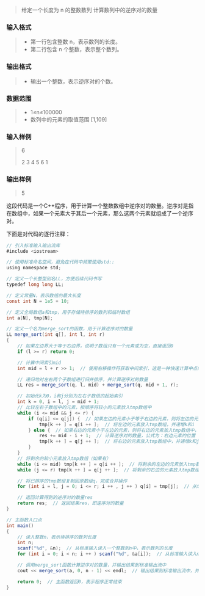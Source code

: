 #  
> 给定一个长度为 n 的整数数列
 计算数列中的逆序对的数量

### 输入格式

>* 第一行包含整数 n，表示数列的长度。
>* 第二行包含 n 个整数，表示整个数列。

### 输出格式

>* 输出一个整数，表示逆序对的个数。

### 数据范围

>* 1≤n≤100000
>* 数列中的元素的取值范围 [1,109]

### 输入样例


>6
> 
>2 3 4 5 6 1


### 输出样例

>5


这段代码是一个C++程序，用于计算一个整数数组中逆序对的数量。逆序对是指在数组中，如果一个元素大于其后一个元素，那么这两个元素就组成了一个逆序对。

下面是对代码的逐行注释：


```java
// 引入标准输入输出流库
#include <iostream>

// 使用标准命名空间，避免在代码中频繁使用std::
using namespace std;

// 定义一个长整型别名LL，方便后续代码书写
typedef long long LL;

// 定义常量N，表示数组的最大长度
const int N = 1e5 + 10;

// 定义全局数组a和tmp，用于存储待排序的数列和临时数组
int a[N], tmp[N];

// 定义一个名为merge_sort的函数，用于计算逆序对的数量
LL merge_sort(int q[], int l, int r)
{
    // 如果左边界大于等于右边界，说明子数组只有一个元素或为空，直接返回0
    if (l >= r) return 0;

    // 计算中间索引mid
    int mid = l + r >> 1;  // 使用右移操作符获取中间索引，这是一种快速计算中点的方法

    // 递归地对左右两个子数组进行归并排序，并计算逆序对的数量
    LL res = merge_sort(q, l, mid) + merge_sort(q, mid + 1, r);

    // 初始化k为0，i和j分别为左右子数组的起始索引
    int k = 0, i = l, j = mid + 1;
    // 比较左右子数组中的元素，按顺序将较小的元素放入tmp数组中
    while (i <= mid && j <= r) {
        if (q[i] <= q[j]) {  // 如果左边的元素小于等于右边的元素，则将左边的元素放入tmp数组中
            tmp[k ++ ] = q[i ++ ];  // 将左边的元素放入tmp数组，并递增k和i
        } else {  // 如果右边的元素小于左边的元素，则将右边的元素放入tmp数组中，并计算逆序对的数量
            res += mid - i + 1;  // 计算逆序对的数量，公式为：右边元素的位置 - 左边元素的位置 + 1
            tmp[k ++ ] = q[j ++ ];  // 将右边的元素放入tmp数组中，并递增k和j
        }
    }
    // 将剩余的较小元素放入tmp数组（如果有）
    while (i <= mid) tmp[k ++ ] = q[i ++ ];  // 将剩余的左边的元素放入tmp数组中，并递增k和i
    while (j <= r) tmp[k ++ ] = q[j ++ ];  // 将剩余的右边的元素放入tmp数组中，并递增k和j

    // 将已排序的tmp数组复制回原数组q，完成合并操作
    for (int i = l, j = 0; i <= r; i ++ , j ++ ) q[i] = tmp[j];  // 从tmp数组复制元素到原数组q中，并递增i和j（或k）

    // 返回计算得到的逆序对的数量res
    return res;  // 返回结果res，即逆序对的数量
}

// 主函数入口点
int main()
{
    // 读入整数n，表示待排序的数列长度
    int n;
    scanf("%d", &n);  // 从标准输入读入一个整数到n中，表示数列的长度
    for (int i = 0; i < n; i ++ ) scanf("%d", &a[i]);  // 从标准输入读入n个整数到数组a中，并递增i

    // 调用merge_sort函数计算逆序对的数量，并输出结果到标准输出流中
    cout << merge_sort(a, 0, n - 1) << endl;  // 输出结果到标准输出流中，并加一个换行符（endl）结束输出

    return 0;  // 主函数返回0，表示程序正常结束
}
```

